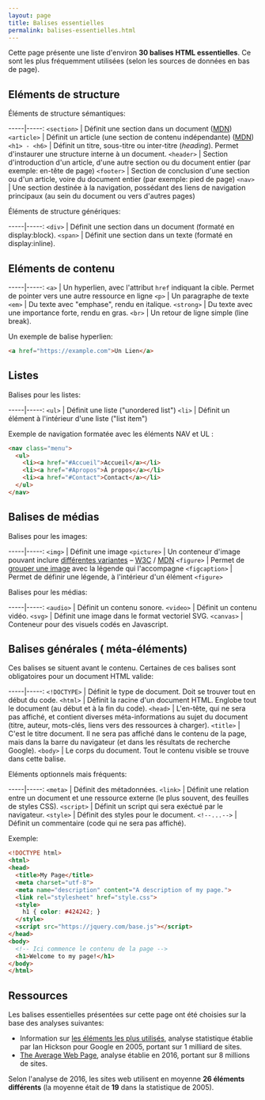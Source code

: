 ```yaml
---
layout: page
title: Balises essentielles
permalink: balises-essentielles.html
---
```


Cette page présente une liste d'environ **30 balises HTML essentielles**. Ce sont les plus fréquemment utilisées (selon les sources de données en bas de page).

## Eléments de structure

Éléments de structure sémantiques:

-----|-----:
`<section>` | Définit une section dans un document ([MDN](https://developer.mozilla.org/fr/docs/Web/HTML/Element/section))
`<article>` | Définit un article (une section de contenu indépendante) ([MDN](https://developer.mozilla.org/fr/docs/Web/HTML/Element/article))
`<h1> - <h6>` | Définit un titre, sous-titre ou inter-titre (*heading*). Permet d'instaurer une structure interne à un document.
`<header>` | Section d'introduction d'un article, d'une autre section ou du document entier (par exemple: en-tête de page)
`<footer>` | Section de conclusion d'une section ou d'un article, voire du document entier (par exemple: pied de page) 
`<nav>` | Une section destinée à la navigation, possédant des liens de navigation principaux (au sein du document ou vers d'autres pages)

Éléments de structure génériques:

-----|-----:
`<div>` | Définit une section dans un document (formaté en display:block).
`<span>` | Définit une section dans un texte (formaté en display:inline).

## Eléments de contenu

-----|-----:
`<a>` | Un hyperlien, avec l'attribut `href` indiquant la cible. Permet de pointer vers une autre ressource en ligne
`<p>` | Un paragraphe de texte 
`<em>` | Du texte avec "emphase", rendu en italique. 
`<strong>` | Du texte avec une importance forte, rendu en gras.
`<br>` | Un retour de ligne simple (line break).

Un exemple de balise hyperlien:

```html
<a href="https://example.com">Un Lien</a>
```

## Listes

Balises pour les listes:

-----|-----:
`<ul>` | Définit une liste ("unordered list")
`<li>` | Définit un élément à l'intérieur d'une liste ("list item")

Exemple de navigation formatée avec les éléments NAV et UL : 

```html
<nav class="menu">
  <ul>
    <li><a href="#Accueil">Accueil</a></li>
    <li><a href="#Apropos">À propos</a></li>
    <li><a href="#Contact">Contact</a></li>
  </ul>
</nav>
```

## Balises de médias

Balises pour les images:

-----|-----:
`<img>` | Définit une image
`<picture>` | Un conteneur d'image pouvant inclure [différentes variantes](https://cours-web.ch/media/25-balise-picture.html) – [W3C](http://w3c.github.io/html/semantics-embedded-content.html#the-picture-element) / [MDN](https://developer.mozilla.org/fr/docs/Web/HTML/Element/picture)
`<figure>` | Permet de [grouper une image](https://cours-web.ch/media/20-balise-figure.html) avec la légende qui l'accompagne
`<figcaption>` | Permet de définir une légende, à l'intérieur d'un élément `<figure>`

Balises pour les médias:

-----|-----:
`<audio>` | Définit un contenu sonore.
`<video>` | Définit un contenu vidéo.
`<svg>` | Définit une image dans le format vectoriel SVG.
`<canvas>` | Conteneur pour des visuels codés en Javascript.


## Balises générales ( méta-éléments)

Ces balises se situent avant le contenu. Certaines de ces balises sont obligatoires pour un document HTML valide:

-----|-----:
`<!DOCTYPE>` | Définit le type de document. Doit se trouver tout en début du code.
`<html>` | Définit la racine d'un document HTML. Englobe tout le document (au début et à la fin du code). 
`<head>` | L'en-tête, qui ne sera pas affiché, et contient diverses méta-informations au sujet du document (titre, auteur, mots-clés, liens vers des ressources à charger).
`<title>` | C'est le titre document. Il ne sera pas affiché dans le contenu de la page, mais dans la barre du navigateur (et dans les résultats de recherche Google).
`<body>` | Le corps du document. Tout le contenu visible se trouve dans cette balise.

Eléments optionnels mais fréquents:

-----|-----:
`<meta>` | Définit des métadonnées.
`<link>` | Définit une relation entre un document et une ressource externe (le plus souvent, des feuilles de styles CSS).
`<script>` | Définit un script qui sera exéctué par le navigateur.
`<style>` | Définit des styles pour le document.
`<!--...-->` | Définit un commentaire (code qui ne sera pas affiché).

Exemple:

```html
<!DOCTYPE html>
<html>
<head>
  <title>My Page</title>
  <meta charset="utf-8">
  <meta name="description" content="A description of my page.">
  <link rel="stylesheet" href="style.css">
  <style>
    h1 { color: #424242; }
  </style>
  <script src="https://jquery.com/base.js"></script> 
</head>
<body>
  <!-- Ici commence le contenu de la page -->
  <h1>Welcome to my page!</h1>
</body>
</html>
```

## Ressources

Les balises essentielles présentées sur cette page ont été choisies sur la base des analyses suivantes:

- Information sur [les éléments les plus utilisés](https://web.archive.org/web/20131003124411/https://developers.google.com/webmasters/state-of-the-web/2005/pages), analyse statistique établie par Ian Hickson pour Google en 2005, portant sur 1 milliard de sites.
- [The Average Web Page](https://css-tricks.com/average-web-page-data-analyzing-8-million-websites/), analyse établie en 2016, portant sur 8 millions de sites.

Selon l'analyse de 2016, les sites web utilisent en moyenne **26 éléments différents** (la moyenne était de **19** dans la statistique de 2005).
